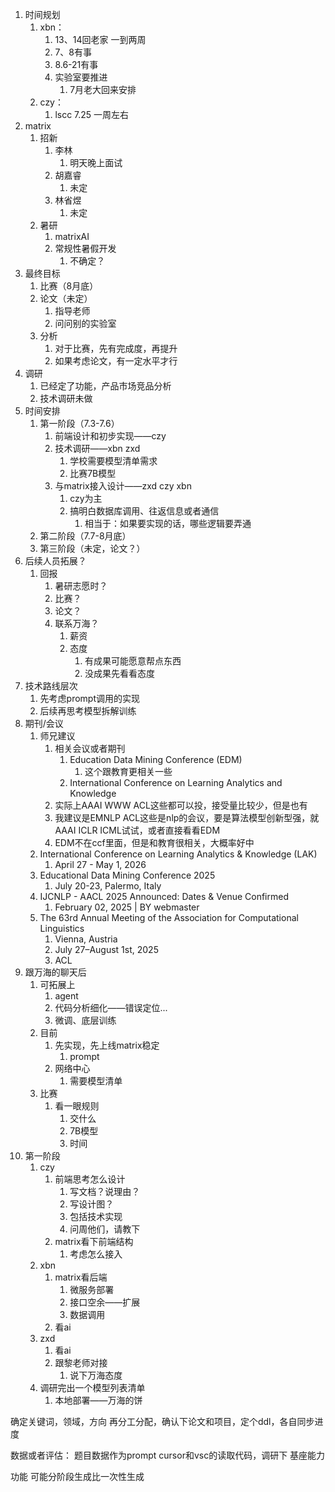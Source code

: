 1. 时间规划
   1. xbn：
      1. 13、14回老家 一到两周
      2. 7、8有事
      3. 8.6-21有事
      4. 实验室要推进
         1. 7月老大回来安排
   2. czy：
      1.  lscc 7.25 一周左右
2. matrix
   1. 招新
      1. 李林
         1. 明天晚上面试
      2. 胡嘉睿
         1. 未定
      3. 林省煜
         1. 未定
   2. 暑研
      1. matrixAI
      2. 常规性暑假开发
         1. 不确定？
3. 最终目标
   1. 比赛（8月底）
   2. 论文（未定）
      1. 指导老师
      2. 问问别的实验室
   3. 分析
      1. 对于比赛，先有完成度，再提升
      2. 如果考虑论文，有一定水平才行
4. 调研
   1. 已经定了功能，产品市场竞品分析
   2. 技术调研未做
5. 时间安排
   1. 第一阶段（7.3-7.6）
      1. 前端设计和初步实现——czy
      2. 技术调研——xbn zxd
         1. 学校需要模型清单需求
         2. 比赛7B模型
      3. 与matrix接入设计——zxd czy xbn
         1. czy为主
         2. 搞明白数据库调用、往返信息或者通信
            1. 相当于：如果要实现的话，哪些逻辑要弄通
   2. 第二阶段（7.7-8月底）
   3. 第三阶段（未定，论文？）
6. 后续人员拓展？
   1. 回报
      1. 暑研志愿时？
      2. 比赛？
      3. 论文？
      4. 联系万海？
         1. 薪资
         2. 态度
            1. 有成果可能愿意帮点东西
            2. 没成果先看看态度
7. 技术路线层次
   1. 先考虑prompt调用的实现
   2. 后续再思考模型拆解训练
8. 期刊/会议
   1. 师兄建议
      1. 相关会议或者期刊
         1. Education Data Mining Conference (EDM)
            1. 这个跟教育更相关一些
         2. International Conference on Learning Analytics and Knowledge 
      2. 实际上AAAI WWW ACL这些都可以投，接受量比较少，但是也有
      3. 我建议是EMNLP ACL这些是nlp的会议，要是算法模型创新型强，就AAAI ICLR ICML试试，或者直接看看EDM
      4. EDM不在ccf里面，但是和教育很相关，大概率好中
   2. International Conference on Learning Analytics & Knowledge (LAK)
      1. April 27 - May 1, 2026
   3. Educational Data Mining Conference 2025
      1. July 20-23, Palermo, Italy
   4. IJCNLP - AACL 2025 Announced: Dates & Venue Confirmed
      1. February 02, 2025 | BY webmaster
   5. The 63rd Annual Meeting of the Association for Computational Linguistics
      1. Vienna, Austria
      2. July 27–August 1st, 2025
      3. ACL
9. 跟万海的聊天后
   1.  可拓展上
       1.  agent
       2.  代码分析细化——错误定位...
       3.  微调、底层训练
   2. 目前
      1. 先实现，先上线matrix稳定
         1. prompt
      2. 网络中心
         1. 需要模型清单
   3. 比赛
      1. 看一眼规则
         1. 交什么
         2. 7B模型
         3. 时间
10. 第一阶段
    1.  czy
        1.  前端思考怎么设计
            1.  写文档？说理由？
            2. 写设计图？
            3. 包括技术实现
            4. 问周他们，请教下
         2. matrix看下前端结构
            1. 考虑怎么接入
      1.  xbn
          1.  matrix看后端
              1.  微服务部署
              2.  接口空余——扩展
              3.  数据调用
          2.  看ai
      2.  zxd
          1.  看ai
          2.  跟黎老师对接
              1.  说下万海态度
      3. 调研完出一个模型列表清单
         1. 本地部署——万海的饼


确定关键词，领域，方向
再分工分配，确认下论文和项目，定个ddl，各自同步进度

数据或者评估：
 题目数据作为prompt
   cursor和vsc的读取代码，调研下
 基座能力

功能
   可能分阶段生成比一次性生成